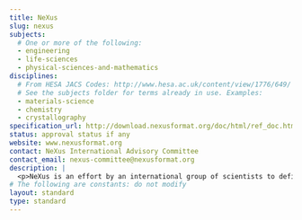 ```yaml
---
title: NeXus
slug: nexus
subjects:
  # One or more of the following:
  - engineering
  - life-sciences
  - physical-sciences-and-mathematics
disciplines:
  # From HESA JACS Codes: http://www.hesa.ac.uk/content/view/1776/649/
  # See the subjects folder for terms already in use. Examples:
  - materials-science
  - chemistry
  - crystallography
specification_url: http://download.nexusformat.org/doc/html/ref_doc.html
status: approval status if any
website: www.nexusformat.org
contact: NeXus International Advisory Committee
contact_email: nexus-committee@nexusformat.org
description: |
  <p>NeXus is an effort by an international group of scientists to define a common data exchange format for neutron, X-ray, and muon experiments mainly at user facilities. NeXus is built on top of the container format HDF5 and adds domain-specific rules for organizing data within HDF5 files in addition to a dictionary of well-defined domain-specific field names.</p>
# The following are constants: do not modify
layout: standard
type: standard
---
```


